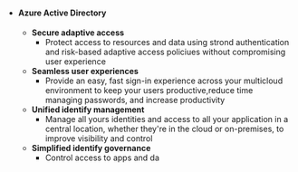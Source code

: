- #### **Azure Active Directory**
	- **Secure adaptive access**
		- Protect access to resources and data using strond authentication and risk-based adaptive access policiues without compromising user experience
	- **Seamless user experiences**
		- Provide an easy, fast sign-in experience across your multicloud environment to keep your users productive,reduce time managing passwords, and increase productivity
	- **Unified identify management**
		- Manage all yours identities and access to all your application in a central location, whether they're in the cloud or on-premises, to improve visibility and control 
	- **Simplified identify governance**
		- Control access to apps and da